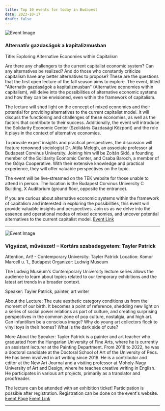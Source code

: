```yaml
---
title: Top 10 events for today in Budapest
date: 2023-10-17
draft: false
---
```


![Event Image](https://scontent.fbud11-1.fna.fbcdn.net/v/t39.30808-6/385715226_763577302445745_8168974424698577804_n.jpg?stp=dst-jpg_s960x960&_nc_cat=107&ccb=1-7&_nc_sid=5f2048&_nc_ohc=hMg5nJc7nMQAX_Sdcpb&_nc_ht=scontent.fbud11-1.fna&oh=00_AfA4fiuG6OhEfK0LKkbdZgYcm-2WmKQJK7SKcSlnapcHwA&oe=6532CFE9)

 ### Alternatív gazdaságok a kapitalizmusban

Title: Exploring Alternative Economies within Capitalism

Are there any challengers to the current capitalist economic system? Can any alternatives be realized? And do those who constantly criticize capitalism have any better alternatives to propose? These are the questions that the first open lecture of the fall season aims to explore. The event, titled "Alternatív gazdaságok a kapitalizmusban" (Alternative economies within capitalism), will delve into the possibilities of alternative economic systems and how they can be envisioned, even within the framework of capitalism.

The lecture will shed light on the concept of mixed economies and their potential for providing alternatives to the current capitalist model. It will discuss the functioning and challenges of these economies, as well as the factors that contribute to their success. Additionally, the event will introduce the Solidarity Economic Center (Szolidáris Gazdasági Központ) and the role it plays in the context of alternative economies.

To provide expert insights and practical perspectives, the discussion will feature renowned sociologist Dr. Attila Melegh, an associate professor at Budapest Corvinus University. Joining him will be Zoltán Sidó, a founding member of the Solidarity Economic Center, and Csaba Baroch, a member of the Gólya Cooperative. With their extensive knowledge and practical experience, they will offer valuable perspectives on the topic.

The event will be live-streamed on the TEK website for those unable to attend in person. The location is the Budapest Corvinus University C Building, X Auditorium (ground floor, opposite the entrance).

If you are curious about alternative economic systems within the framework of capitalism and interested in exploring the possibilities, this event will provide valuable insights and perspectives. Join us as we delve into the essence and operational modes of mixed economies, and uncover potential alternatives to the current capitalist model.
[Event Link](https://facebook.com/events/150525761416103)

---
![Event Image](https://scontent.fbud11-1.fna.fbcdn.net/v/t39.30808-6/377497789_703354255171155_3726812768702224366_n.jpg?stp=dst-jpg_s960x960&_nc_cat=106&ccb=1-7&_nc_sid=5f2048&_nc_ohc=ShIIo5MfcOwAX8eWjSc&_nc_oc=AQklMe7lohcaud9KMk3sxzUwGLsPcThYziaYk-5CTZcXYPxuRcedjM2Ltes8_qFS96w&_nc_ht=scontent.fbud11-1.fna&oh=00_AfBUsWB5OFNgF8cbVguszA5fzzMcE5UGoh6_h8uMg17jcg&oe=653249B4)

 ### Vigyázat, művészet! – Kortárs szabadegyetem: Tayler Patrick

Attention, Art! - Contemporary University: Tayler Patrick
Location: Komor Marcell u. 1., Budapest
Organizer: Ludwig Museum

The Ludwig Museum's Contemporary University lecture series allows the audience to learn about topics related to our temporary exhibitions and the latest art trends in a broader context.

Speaker: Tayler Patrick, painter, art writer

About the Lecture:
The cute aesthetic category conditions us from the moment of our birth. It becomes a point of reference, shedding new light on a series of social power relations as part of culture, and creating surprising perspectives in the common zone of pop culture, nostalgia, and high art. Can infantilism be a conscious image? Why do young art collectors flock to vinyl toys in their homes? What is the dark side of cute?

More About the Speaker:
Tayler Patrick is a painter and art teacher who graduated from the Hungarian University of Fine Arts, where he is currently an assistant lecturer at the Painting Department. From 2018 to 2022, he was a doctoral candidate at the Doctoral School of Art of the University of Pécs. He has been involved in art writing since 2018. He is a contributor and editor at the New Art Journal and a visiting professor at Moholy-Nagy University of Art and Design, where he teaches creative writing in English. He participates in various art projects, primarily as a translator and proofreader.

The lecture can be attended with an exhibition ticket!
Participation is possible after registration. Registration can be done on the event's website.
[Event Page](https://www.ludwigmuseum.hu/.../vigyazat-muveszet-kortars...)
[Event Link](https://facebook.com/events/1354825261770074)

---
